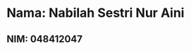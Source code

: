 <!DOCTYPE html>
<html lang="id">
<head>
    <meta charset="UTF-8">
    <title>Profil Mahasiswa</title>
</head>
<body>
    <h1>Nama: Nabilah Sestri Nur Aini</h1>
    <h2>NIM: 048412047</h2>
</body>
</html>
